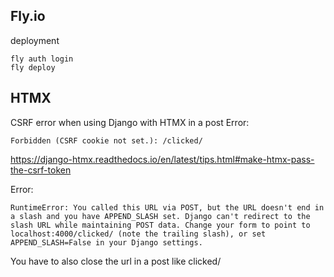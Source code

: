## Fly.io

deployment

```
fly auth login
fly deploy
```

## HTMX

CSRF error when using Django with HTMX in a post
Error:
```
Forbidden (CSRF cookie not set.): /clicked/
```
https://django-htmx.readthedocs.io/en/latest/tips.html#make-htmx-pass-the-csrf-token

Error:
```
RuntimeError: You called this URL via POST, but the URL doesn't end in a slash and you have APPEND_SLASH set. Django can't redirect to the slash URL while maintaining POST data. Change your form to point to localhost:4000/clicked/ (note the trailing slash), or set APPEND_SLASH=False in your Django settings.
```
You have to also close the url in a post like clicked/